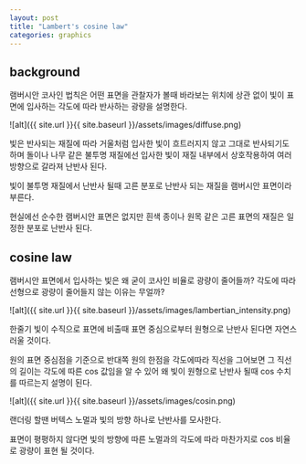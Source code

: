 ```yaml
---
layout: post
title: "Lambert's cosine law"
categories: graphics
---
```


## background

램버시안 코사인 법칙은 어떤 표면을 관찰자가 볼때 바라보는 위치에 상관 없이 빛이 표면에 입사하는 각도에 따라 반사하는 광량을 설명한다.

![alt]({{ site.url }}{{ site.baseurl }}/assets/images/diffuse.png)

빛은 반사되는 재질에 따라 거울처럼 입사한 빛이 흐트러지지 않고 그대로 반사되기도 하며 돌이나 나무 같은 불투명 재질에선 입사한 빛이 재질 내부에서 상호작용하여 여러 방향으로 갈라져 난반사 된다.

빛이 불투명 재질에서 난반사 될때 고른 분포로 난반사 되는 재질을 램버시안 표면이라 부른다.

현실에선 순수한 램버시안 표면은 없지만 흰색 종이나 원목 같은 고른 표면의 재질은 일정한 분포로 난반사 된다.


## cosine law

램버시안 표면에서 입사하는 빛은 왜 굳이 코사인 비율로 광량이 줄어들까?
각도에 따라 선형으로 광량이 줄어들지 않는 이유는 무얼까?

![alt]({{ site.url }}{{ site.baseurl }}/assets/images/lambertian_intensity.png)

한줄기 빛이 수직으로 표면에 비출때 표면 중심으로부터 원형으로 난반사 된다면 자연스러울 것이다.

원의 표면 중심점을 기준으로 반대쪽 원의 한점을 각도에따라 직선을 그어보면 그 직선의 길이는 각도에 따른 cos 값임을 알 수 있어 왜 빛이 원형으로 난반사 될때 cos 수치를 따르는지 설명이 된다.

![alt]({{ site.url }}{{ site.baseurl }}/assets/images/cosin.png)


랜더링 할땐 버텍스 노멀과 빛의 방향 하나로 난반사를 모사한다.

표면이 평평하지 않다면 빛의 방향에 따른 노멀과의 각도에 따라 마찬가지로 cos 비율로 광량이 표현 될 것이다.
























